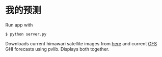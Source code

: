 我的预测
====

Run app with

```
$ python server.py
```

Downloads current himawari satellite images from [here](https://www.data.jma.go.jp/mscweb/data/himawari/) and current [GFS](https://www.ncdc.noaa.gov/data-access/model-data/model-datasets/global-forcast-system-gfs) GHI forecasts using pvlib.
Displays both together.

